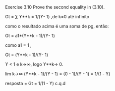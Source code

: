 Exercise 3.10 Prove the second equality in (3.10).

 Gt = ∑ ϒ**k = 1/(ϒ- 1) ,de k=0 até infinito

como o resultado  acima é uma soma de pg, então:

Gt = a1*(ϒ**k -  1)/(ϒ- 1)

como a1 = 1 ,

Gt = (ϒ**k -  1)/(ϒ- 1)

ϒ < 1 e k→∞, logo ϒ**k→ 0.

lim k→∞ (ϒ**k -  1)/(ϒ - 1) = (0 - 1)/(ϒ - 1) = 1/(1 - ϒ)

resposta = Gt = 1/(1 - ϒ)  c.q.d

